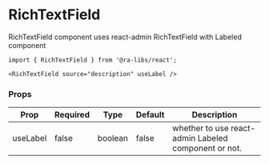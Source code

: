 # RichTextField

RichTextField component uses react-admin RichTextField with Labeled component

```tsx
import { RichTextField } from '@ra-libs/react';

<RichTextField source="description" useLabel />
```

### Props

| Prop     | Required | Type    | Default | Description                                          |
| -------- | -------- | ------- | ------- | ---------------------------------------------------- |
| useLabel | false    | boolean | false   | whether to use react-admin Labeled component or not. |
